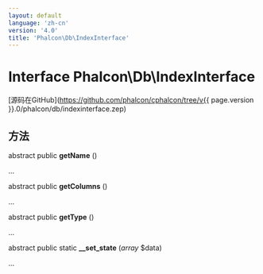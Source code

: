 ```yaml
---
layout: default
language: 'zh-cn'
version: '4.0'
title: 'Phalcon\Db\IndexInterface'
---
```


# Interface **Phalcon\Db\IndexInterface**

[源码在GitHub](https://github.com/phalcon/cphalcon/tree/v{{ page.version }}.0/phalcon/db/indexinterface.zep)

## 方法

abstract public **getName** ()

...

abstract public **getColumns** ()

...

abstract public **getType** ()

...

abstract public static **__set_state** (*array* $data)

...